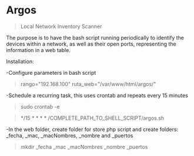 # Argos
>Local Network Inventory Scanner

The purpose is to have the bash script running periodically to identify the devices within a network, as well as their open ports, representing the information in a web table.

Installation:

-Configure parameters in bash script

>rango="192.168.100"
>ruta_web="/var/www/html/argos/"

-Schedule a recurring task, this uses crontab and repeats every 15 minutes
>sudo crontab -e

>*/15 * * * * /COMPLETE_PATH_TO_SHELL_SCRIPT/argos.sh

-In the web folder, create folder for store php script and create folders: _fecha, _mac, _macNombres, _nombre and _puertos
>mkdir _fecha _mac _macNombres _nombre _puertos
